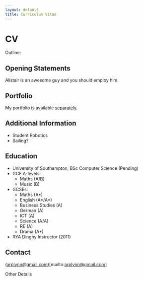 ```yaml
---
layout: default
title: Curriculum Vitae
---
```

CV
==

Outline:

Opening Statements
------------------

Alistair is an awesome guy and you should employ him.

Portfolio
---------

My portfolio is available [separately](portfolio).

Additional Information
----------------------

* Student Robotics
* Sailing?

Education
---------

* University of Southampton, BSc Computer Science (Pending)
* GCE A-levels:
  * Maths (A/B)
  * Music (B)
* GCSEs:
  * Maths (A*)
  * English (A*/A*)
  * Business Studies (A)
  * German (A)
  * ICT (A)
  * Science (A/A)
  * RE (A)
  * Drama (A*)
* RYA Dinghy Instructor (2011)

Contact
-------

(arplynn@gmail.com)[mailto:arplynn@gmail.com]

Other Details


